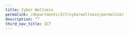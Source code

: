 ```yaml
---
title: Cyber Wellness
permalink: /departments/ICT/cyberwellness/permalink/
description: ""
third_nav_title: ICT
---
```

